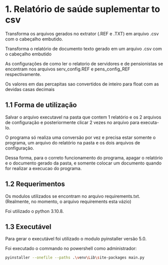 # 1. Relatório de saúde suplementar to csv

Transforma os arquivos gerados no extrator (.REF e .TXT) em arquivo .csv com o cabeçalho embutido.

Transforma o relatório de documento texto gerado em um arquivo .csv com o cabeçalho embutido

As configurações de como ler o relatorio de servidores e de pensionistas se encontram nos arquivos serv_config.REF e pens_config_REF respectivamente.

Os valores em das percapitas sao convertidos de inteiro para float com as devidas casas decimais

## 1.1 Forma de utilização

Salvar o arquivo executavel na pasta que contem 1 relatório e os 2 arquivos de configuração e posteriormente clicar 2 vezes no arquivo para executa-lo.

O programa só realiza uma conversão por vez e precisa estar somente o programa, um arquivo do relatório na pasta e os dois arquivos de configuração.

Dessa forma, para o correto funcionamento do programa, apagar o relatório e o documento gerado da pasta, e somente colocar um documento quando for realizar a execucao do programa.

## 1.2 Requerimentos 

Os modulos utilizados se encontram no arquivo requirements.txt. (Realmente, no momento, o arquivo requirements esta vázio)

Foi utilizado o python 3.10.8.

## 1.3 Executável

Para gerar o executável foi utilizado o modulo pyinstaller versão 5.0.

Foi executado o commando no powershell como administrador:

``` Bash
pyinstaller --onefile --paths .\venv\Lib\site-packages main.py
```